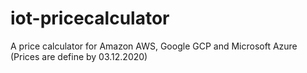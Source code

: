 # iot-pricecalculator
A price calculator for Amazon AWS, Google GCP and Microsoft Azure (Prices are define by 03.12.2020)
